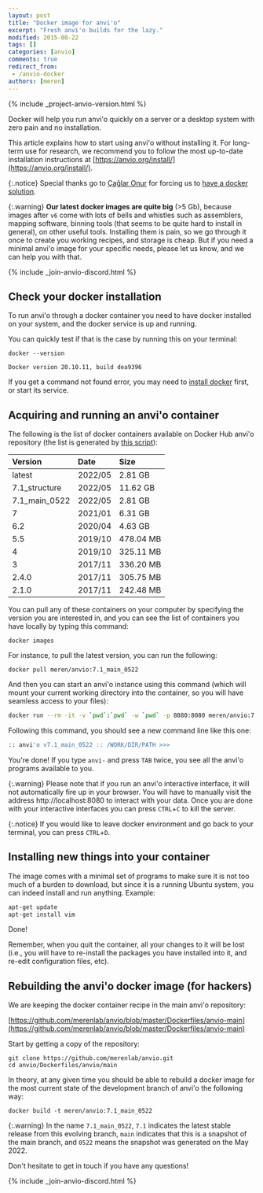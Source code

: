 ```yaml
---
layout: post
title: "Docker image for anvi'o"
excerpt: "Fresh anvi'o builds for the lazy."
modified: 2015-08-22
tags: []
categories: [anvio]
comments: true
redirect_from:
 - /anvio-docker
authors: [meren]
---
```


{% include _project-anvio-version.html %}

Docker will help you run anvi'o quickly on a server or a desktop system with zero pain and no installation.

This article explains how to start using anvi'o without installing it. For long-term use for research, we recommend you to follow the most up-to-date installation instructions at [https://anvio.org/install/](https://anvio.org/install/).

{:.notice}
Special thanks go to [Çağlar Onur](https://twitter.com/caglar10ur) for forcing us to [have a docker solution](https://github.com/meren/anvio/pull/191).

{:.warning}
**Our latest docker images are quite big** (>5 Gb), because images after `v6` come with lots of bells and whistles such as assemblers, mapping software, binning tools (that seems to be quite hard to install in general), on other useful tools. Installing them is pain, so we go through it once to create you working recipes, and storage is cheap. But if you need a minimal anvi'o image for your specific needs, please let us know, and we can help you with that.

{% include _join-anvio-discord.html %}

## Check your docker installation

To run anvi'o through a docker container you need to have docker installed on your system, and the docker service is up and running.

You can quickly test if that is the case by running this on your terminal:

```
docker --version

Docker version 20.10.11, build dea9396
```

If you get a command not found error, you may need to [install docker](https://docs.docker.com/get-docker/) first, or start its service.

## Acquiring and running an anvi'o container

The following is the list of docker containers available on Docker Hub anvi'o repository (the list is generated by [this script](https://github.com/merenlab/anvio.org/blob/main/_scripts/list-anvio-docker-tags.py)):

|**Version**|**Date**|**Size**|
|:--|:--|:--|
|latest|2022/05|2.81 GB|
|7.1_structure|2022/05|11.62 GB|
|7.1_main_0522|2022/05|2.81 GB|
|7|2021/01|6.31 GB|
|6.2|2020/04|4.63 GB|
|5.5|2019/10|478.04 MB|
|4|2019/10|325.11 MB|
|3|2017/11|336.20 MB|
|2.4.0|2017/11|305.75 MB|
|2.1.0|2017/11|242.48 MB|

You can pull any of these containers on your computer by specifying the version you are interested in, and you can see the list of containers you have locally by typing this command:

```
docker images
```

For instance, to pull the latest version, you can run the following:

```
docker pull meren/anvio:7.1_main_0522
```

And then you can start an anvi'o instance using this command (which will mount your current working directory into the container, so you will have seamless access to your files):

``` bash
docker run --rm -it -v `pwd`:`pwd` -w `pwd` -p 8080:8080 meren/anvio:7.1_main_0522
```

Following this command, you should see a new command line like this one:

``` bash
:: anvi'o v7.1_main_0522 :: /WORK/DIR/PATH >>>
```

You're done! If you type `anvi-` and press `TAB` twice, you see all the anvi'o programs available to you.

{:.warning}
Please note that if you run an anvi'o interactive interface, it will not automatically fire up in your browser. You will have to manually visit the address http://localhost:8080 to interact with your data. Once you are done with your interactive interfaces you can press `CTRL`+`C` to kill the server.

{:.notice}
If you would like to leave docker environment and go back to your terminal, you can press `CTRL`+`D`.

## Installing new things into your container

The image comes with a minimal set of programs to make sure it is not too much of a burden to download, but since it is a running Ubuntu system, you can indeed install and run anything. Example:

``` bash
apt-get update
apt-get install vim
```

Done!

Remember, when you quit the container, all your changes to it will be lost (i.e., you will have to re-install the packages you have installed into it, and re-edit configuration files, etc).

## Rebuilding the anvi'o docker image (for hackers)

We are keeping the docker container recipe in the main anvi'o repository:

[https://github.com/merenlab/anvio/blob/master/Dockerfiles/anvio-main](https://github.com/merenlab/anvio/blob/master/Dockerfiles/anvio-main)

Start by getting a copy of the repository:

```
git clone https://github.com/merenlab/anvio.git
cd anvio/Dockerfiles/anvio/main
```

In theory, at any given time you should be able to rebuild a docker image for the most current state of the development branch of anvi'o the following way:

```
docker build -t meren/anvio:7.1_main_0522
```

{:.warning}
In the name `7.1_main_0522`, `7.1` indicates the latest stable release from this evolving branch, `main` indicates that this is a snapshot of the main branch, and `0522` means the snapshot was generated on the May 2022.

Don't hesitate to get in touch if you have any questions!

{% include _join-anvio-discord.html %}
